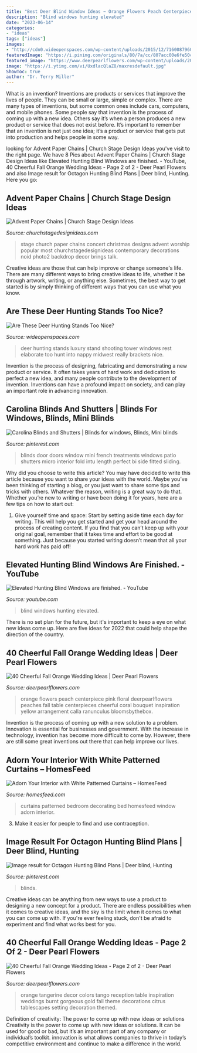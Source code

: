 ```yaml
---
title: "Best Deer Blind Window Ideas ~ Orange Flowers Peach Centerpiece Pink Floral Deerpearlflowers Peaches Fall Table Centerpieces Cheerful Coral Bouquet Inspiration Yellow Arrangement Calla Ranunculus Bloomsbythebox"
description: "Blind windows hunting elevated"
date: "2023-06-14"
categories:
- "ideas"
tags: ["ideas"]
images:
- "http://cdn0.wideopenspaces.com/wp-content/uploads/2015/12/7160087960_3708b2bab9_b.jpg"
featuredImage: "https://i.pinimg.com/originals/80/7a/cc/807acc00e6fe50cb93ff11df0a264b00.jpg"
featured_image: "https://www.deerpearlflowers.com/wp-content/uploads/2016/08/orange-wedding-table-decor.jpg"
image: "https://i.ytimg.com/vi/UxdlacQlaZ8/maxresdefault.jpg"
ShowToc: true
author: "Dr. Terry Miller"
---
```



What is an invention?
Inventions are products or services that improve the lives of people. They can be small or large, simple or complex. There are many types of inventions, but some common ones include cars, computers, and mobile phones. Some people say that invention is the process of coming up with a new idea. Others say it’s when a person produces a new product or service that does not exist before. It’s important to remember that an invention is not just one idea; it’s a product or service that gets put into production and helps people in some way.

	

		
looking for Advent Paper Chains | Church Stage Design Ideas you've visit to the right page. We have 8 Pics about Advent Paper Chains | Church Stage Design Ideas like Elevated Hunting Blind Windows are finished. - YouTube, 40 Cheerful Fall Orange Wedding Ideas - Page 2 of 2 - Deer Pearl Flowers and also Image result for Octagon Hunting Blind Plans | Deer blind, Hunting. Here you go:
		
    
## Advent Paper Chains | Church Stage Design Ideas

<img loading=lazy src="http://www.churchstagedesignideas.com/wp-content/uploads/2012/12/noid-photo2.jpeg" onerror="this.onerror=null;this.src='https://tse4.mm.bing.net/th?id=OIP.OuM6V5J1iiLdAS-oSiqNCwHaE8&amp;pid=15.1';" alt="Advent Paper Chains | Church Stage Design Ideas">

_Source: churchstagedesignideas.com_

>stage church paper chains concert christmas designs advent worship popular most churchstagedesignideas contemporary decorations noid photo2 backdrop decor brings talk. 

	

Creative ideas are those that can help improve or change someone's life. There are many different ways to bring creative ideas to life, whether it be through artwork, writing, or anything else. Sometimes, the best way to get started is by simply thinking of different ways that you can use what you know.

    
## Are These Deer Hunting Stands Too Nice?

<img loading=lazy src="http://cdn0.wideopenspaces.com/wp-content/uploads/2015/12/7160087960_3708b2bab9_b.jpg" onerror="this.onerror=null;this.src='https://tse4.mm.bing.net/th?id=OIP._RrVrKDZ2CyO0IbcVKKRSwAAAA&amp;pid=15.1';" alt="Are These Deer Hunting Stands Too Nice?">

_Source: wideopenspaces.com_

>deer hunting stands luxury stand shooting tower windows rest elaborate too hunt into nappy midwest really brackets nice. 

	

Invention is the process of designing, fabricating and demonstrating a new product or service. It often takes years of hard work and dedication to perfect a new idea, and many people contribute to the development of invention. Inventions can have a profound impact on society, and can play an important role in advancing innovation.

    
## Carolina Blinds And Shutters | Blinds For Windows, Blinds, Mini Blinds

<img loading=lazy src="https://i.pinimg.com/originals/80/7a/cc/807acc00e6fe50cb93ff11df0a264b00.jpg" onerror="this.onerror=null;this.src='https://tse2.mm.bing.net/th?id=OIP.TWCQrHHnoEs1t2V_1wrTwgHaJ6&amp;pid=15.1';" alt="Carolina Blinds and Shutters | Blinds for windows, Blinds, Mini blinds">

_Source: pinterest.com_

>blinds door doors window mini french treatments windows patio shutters micro interior fold intu length perfect bi side fitted sliding. 

	

Why did you choose to write this article?
You may have decided to write this article because you want to share your ideas with the world. Maybe you’ve been thinking of starting a blog, or you just want to share some tips and tricks with others. Whatever the reason, writing is a great way to do that. Whether you’re new to writing or have been doing it for years, here are a few tips on how to start out:
1. Give yourself time and space: Start by setting aside time each day for writing. This will help you get started and get your head around the process of creating content. If you find that you can’t keep up with your original goal, remember that it takes time and effort to be good at something. Just because you started writing doesn’t mean that all your hard work has paid off!


    
## Elevated Hunting Blind Windows Are Finished. - YouTube

<img loading=lazy src="https://i.ytimg.com/vi/UxdlacQlaZ8/maxresdefault.jpg" onerror="this.onerror=null;this.src='https://tse1.mm.bing.net/th?id=OIP.z_HmI5CIFuV0uLevINfAYAHaEK&amp;pid=15.1';" alt="Elevated Hunting Blind Windows are finished. - YouTube">

_Source: youtube.com_

>blind windows hunting elevated. 

	

There is no set plan for the future, but it's important to keep a eye on what new ideas come up. Here are five ideas for 2022 that could help shape the direction of the country.

    
## 40 Cheerful Fall Orange Wedding Ideas | Deer Pearl Flowers

<img loading=lazy src="http://www.deerpearlflowers.com/wp-content/uploads/2016/08/Peach-orange-wedding-flowers-wedding-centerpiece.jpg" onerror="this.onerror=null;this.src='https://tse2.mm.bing.net/th?id=OIP.jeaon05GfwW0MJuseQnsWQHaLH&amp;pid=15.1';" alt="40 Cheerful Fall Orange Wedding Ideas | Deer Pearl Flowers">

_Source: deerpearlflowers.com_

>orange flowers peach centerpiece pink floral deerpearlflowers peaches fall table centerpieces cheerful coral bouquet inspiration yellow arrangement calla ranunculus bloomsbythebox. 

	

Invention is the process of coming up with a new solution to a problem. Innovation is essential for businesses and government. With the increase in technology, invention has become more difficult to come by. However, there are still some great inventions out there that can help improve our lives.

    
## Adorn Your Interior With White Patterned Curtains – HomesFeed

<img loading=lazy src="https://homesfeed.com/wp-content/uploads/2015/09/white-patterned-curtains-in-combination-with-red-sheme-installed-on-glass-window-in-bedroom-decorating-ideas-with-comfy-bed-and-wooden-nightstand.jpg" onerror="this.onerror=null;this.src='https://tse2.mm.bing.net/th?id=OIP.pZUuCYQJubORtvvnlFMP-QHaJ3&amp;pid=15.1';" alt="Adorn Your Interior with White Patterned Curtains – HomesFeed">

_Source: homesfeed.com_

>curtains patterned bedroom decorating bed homesfeed window adorn interior. 

	

3. Make it easier for people to find and use contraception.

    
## Image Result For Octagon Hunting Blind Plans | Deer Blind, Hunting

<img loading=lazy src="https://i.pinimg.com/736x/b0/68/88/b068881b40f2a19c85a4aaa7fdd33a02.jpg" onerror="this.onerror=null;this.src='https://tse1.mm.bing.net/th?id=OIP.jbsPPe2ul9S8-3vUUHX0tQAAAA&amp;pid=15.1';" alt="Image result for Octagon Hunting Blind Plans | Deer blind, Hunting">

_Source: pinterest.com_

>blinds. 

	

Creative ideas can be anything from new ways to use a product to designing a new concept for a product. There are endless possibilities when it comes to creative ideas, and the sky is the limit when it comes to what you can come up with. If you're ever feeling stuck, don't be afraid to experiment and find what works best for you.

    
## 40 Cheerful Fall Orange Wedding Ideas - Page 2 Of 2 - Deer Pearl Flowers

<img loading=lazy src="https://www.deerpearlflowers.com/wp-content/uploads/2016/08/orange-wedding-table-decor.jpg" onerror="this.onerror=null;this.src='https://tse4.mm.bing.net/th?id=OIP.KN0xDCT0QvolgxPwkZ3xmQHaLH&amp;pid=15.1';" alt="40 Cheerful Fall Orange Wedding Ideas - Page 2 of 2 - Deer Pearl Flowers">

_Source: deerpearlflowers.com_

>orange tangerine decor colors tango reception table inspiration weddings burnt gorgeous gold fall theme decorations citrus tablescapes setting decoration themed. 

	

Definition of creativity: The power to come up with new ideas or solutions
Creativity is the power to come up with new ideas or solutions. It can be used for good or bad, but it’s an important part of any company or individual’s toolkit. innovation is what allows companies to thrive in today’s competitive environment and continue to make a difference in the world.

